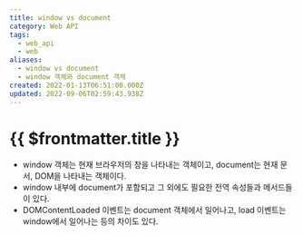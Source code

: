 ```yaml
---
title: window vs document
category: Web API
tags:
  - web_api
  - web
aliases:
  - window vs document
  - window 객체와 document 객체
created: 2022-01-13T06:51:00.000Z
updated: 2022-09-06T02:59:43.938Z
---
```


# {{ $frontmatter.title }}

- window 객체는 현재 브라우저의 창을 나타내는 객체이고, document는 현재 문서, DOM을 나타내는 객체이다.
- window 내부에 document가 포함되고 그 외에도 필요한 전역 속성들과 메서드들이 있다.
- DOMContentLoaded 이벤트는 document 객체에서 일어나고, load 이벤트는 window에서 일어나는 등의 차이도 있다.
